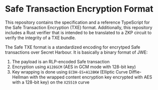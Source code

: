 # Safe Transaction Encryption Format

This repository contains the specification and a reference TypeScript for the Safe Transaction Encryption (TXE) format. Additionally, this repository includes a Rust verifier that is intended to be translated to a ZKP circuit to verify the integrity of a TXE bundle.

The Safe TXE format is a standardized encoding for encrytped Safe transactions over Secret Harbour. It is basically a binary format of JWE:
1. The payload is an RLP-encoded Safe transaction
2. Encryption using `A128GCM` (AES in GCM mode with 128-bit key)
3. Key wrapping is done using `ECDH-ES+A128KW` (Elliptic Curve Diffie-Hellman with the wrapped content encryption key encrypted with AES with a 128-bit key) on the `X25519` curve
